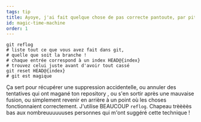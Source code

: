 ```yaml
---
tags: tip
title: Ayoye, j'ai fait quelque chose de pas correcte pantoute, par pitié dites-moi que git peut voyager dans le temps&nbsp;!?!
id: magic-time-machine
order: 1
---
```


```git
git reflog
# liste tout ce que vous avez fait dans git,
# quelle que soit la branche !
# chaque entrée correspond à un index HEAD@{index}
# trouvez celui juste avant d'avoir tout cassé
git reset HEAD@{index}
# git est magique
```

Ça sert pour récupérer une suppression accidentelle, ou annuler des
tentatives qui ont magané ton repository , ou s'en sortir après une
mauvaise fusion, ou simplement revenir en arrière à un point où les
choses fonctionnaient correctement. J'utilise BEAUCOUP
`reflog`. Chapeau trèèèès bas aux nombreuuuuuuses personnes qui m'ont
suggéré cette technique&nbsp;!
